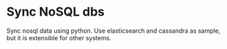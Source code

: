 # Sync NoSQL dbs
Sync nosql data using python. Use elasticsearch and cassandra as sample, but it is extensible for other systems.
